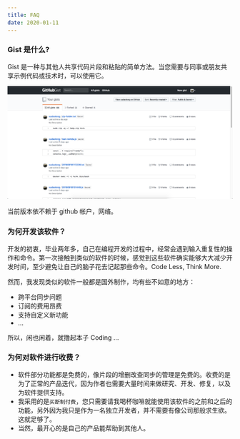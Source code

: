 ```yaml
---
title: FAQ
date: 2020-01-11
---
```


### Gist 是什么?

Gist 是一种与其他人共享代码片段和粘贴的简单方法。当您需要与同事或朋友共享示例代码或技术时，可以使用它。

![](./img/gist-show.png)

当前版本依不赖于 github 帐户，网络。

### 为何开发该软件？

开发的初衷，毕业两年多，自己在编程开发的过程中，经常会遇到输入重复性的操作和命令。第一次接触到类似的软件的时候，感觉到这些软件确实能够大大减少开发时间，至少避免让自己的脑子花去记起那些命令。Code Less, Think More.

然而，我发现类似的软件一般都是国外制作，均有些不如意的地方：

- 跨平台同步问题
- 订阅的费用昂费
- 支持自定义新功能
- ...

所以，闲也闲着，就撸起本子 Coding ...

### 为何对软件进行收费？

- 软件部分功能都是免费的，像片段的增删改查同步的管理是免费的。收费的是为了正常的产品迭代，因为作者也需要大量时间来做研究、开发、修复，以及为软件提供支持。
- 我采用的是`买断制付费`，您只需要请我喝杯咖啡就能使用该软件的之前和之后的功能，另外因为我只是作为一名独立开发者，并不需要有像公司那般求生欲。这就足够了。
- 当然，最开心的是自己的产品能帮助到其他人。
